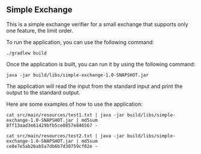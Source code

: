 ## Simple Exchange

This is a simple exchange verifier for a small exchange that supports only one feature, the limit order.

To run the application, you can use the following command:

```
./gradlew build
```

Once the application is built, you can run it by using the following command:

```
java -jar build/libs/simple-exchange-1.0-SNAPSHOT.jar
```

The application will read the input from the standard input and print the output to the standard output.

Here are some examples of how to use the application:

```
cat src/main/resources/test1.txt | java -jar build/libs/simple-exchange-1.0-SNAPSHOT.jar | md5sum
8ff13aad3e61429bfb5ce0857e846567 -
```

```
cat src/main/resources/test2.txt | java -jar build/libs/simple-exchange-1.0-SNAPSHOT.jar | md5sum
ce8e7e5ab26ab5a7db6b7d30759cf02e -
```
